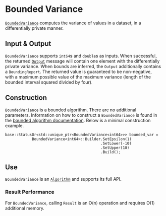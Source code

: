 # Bounded Variance

[`BoundedVariance`](https://github.com/google/differential-privacy/blob/main/cc/algorithms/bounded-variance.h) computes the
variance of values in a dataset, in a differentially private manner.

## Input & Output

`BoundedVariance` supports `int64`s and `double`s as inputs. When
successful, the returned [`Output`](../protos.md) message will contain one
element with the differentially private variance. When bounds are
inferred, the `Output` additionally contains a `BoundingReport`. The returned
value is guaranteed to be non-negative, with a maximum possible value of the
maximum variance (length of the bounded interval squared divided by four).

## Construction

`BoundedVariance` is a bounded algorithm. There are no additional parameters.
Information on how to construct a `BoundedVariance` is found in the
[bounded algorithm documentation](bounded-algorithm.md). Below is a minimal
construction example.

```
base::StatusOr<std::unique_ptr<BoundedVariance<int64>>> bounded_var =
            BoundedVariance<int64>::Builder.SetEpsilon(1)
                                           .SetLower(-10)
                                           .SetUpper(10)
                                           .Build();
```

## Use

`BoundedVariance` is an [`Algorithm`](algorithm.md) and supports its full API.

### Result Performance

For `BoundedVariance`, calling `Result` is an O(n) operation and requires O(1)
additional memory.
